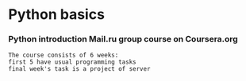 # Python basics
### Python introduction Mail.ru group course on Coursera.org
```
The course consists of 6 weeks: 
first 5 have usual programming tasks
final week's task is a project of server
```
